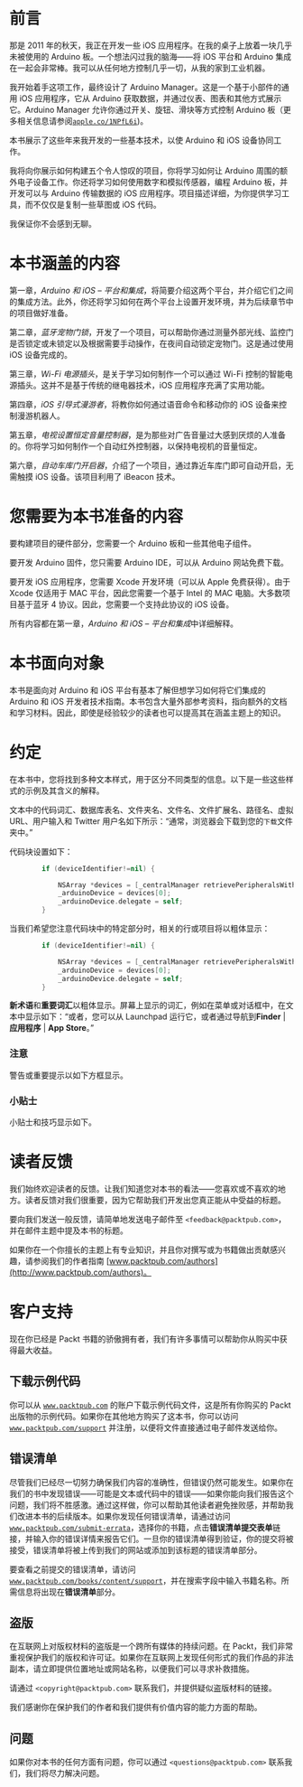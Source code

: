 # 前言

那是 2011 年的秋天，我正在开发一些 iOS 应用程序。在我的桌子上放着一块几乎未被使用的 Arduino 板。一个想法闪过我的脑海——将 iOS 平台和 Arduino 集成在一起会非常棒。我可以从任何地方控制几乎一切，从我的家到工业机器。

我开始着手这项工作，最终设计了 Arduino Manager。这是一个基于小部件的通用 iOS 应用程序，它从 Arduino 获取数据，并通过仪表、图表和其他方式展示它。Arduino Manager 允许你通过开关、旋钮、滑块等方式控制 Arduino 板（更多相关信息请参阅[`apple.co/1NPfL6i`](http://apple.co/1NPfL6i))。

本书展示了这些年来我开发的一些基本技术，以使 Arduino 和 iOS 设备协同工作。

我将向你展示如何构建五个令人惊叹的项目，你将学习如何让 Arduino 周围的额外电子设备工作。你还将学习如何使用数字和模拟传感器，编程 Arduino 板，并开发可以与 Arduino 传输数据的 iOS 应用程序。项目描述详细，为你提供学习工具，而不仅仅是复制一些草图或 iOS 代码。

我保证你不会感到无聊。

# 本书涵盖的内容

第一章，*Arduino 和 iOS – 平台和集成*，将简要介绍这两个平台，并介绍它们之间的集成方法。此外，你还将学习如何在两个平台上设置开发环境，并为后续章节中的项目做好准备。

第二章，*蓝牙宠物门锁*，开发了一个项目，可以帮助你通过测量外部光线、监控门是否锁定或未锁定以及根据需要手动操作，在夜间自动锁定宠物门。这是通过使用 iOS 设备完成的。

第三章，*Wi-Fi 电源插头*，是关于学习如何制作一个可以通过 Wi-Fi 控制的智能电源插头。这并不是基于传统的继电器技术，iOS 应用程序充满了实用功能。

第四章，*iOS 引导式漫游者*，将教你如何通过语音命令和移动你的 iOS 设备来控制漫游机器人。

第五章，*电视设置恒定音量控制器*，是为那些对广告音量过大感到厌烦的人准备的。你将学习如何制作一个自动红外控制器，以保持电视机的音量恒定。

第六章，*自动车库门开启器*，介绍了一个项目，通过靠近车库门即可自动开启，无需触摸 iOS 设备。该项目利用了 iBeacon 技术。

# 您需要为本书准备的内容

要构建项目的硬件部分，您需要一个 Arduino 板和一些其他电子组件。

要开发 Arduino 固件，您只需要 Arduino IDE，可以从 Arduino 网站免费下载。

要开发 iOS 应用程序，您需要 Xcode 开发环境（可以从 Apple 免费获得）。由于 Xcode 仅适用于 MAC 平台，因此您需要一个基于 Intel 的 MAC 电脑。大多数项目基于蓝牙 4 协议。因此，您需要一个支持此协议的 iOS 设备。

所有内容都在第一章，*Arduino 和 iOS – 平台和集成*中详细解释。

# 本书面向对象

本书是面向对 Arduino 和 iOS 平台有基本了解但想学习如何将它们集成的 Arduino 和 iOS 开发者技术指南。本书包含大量外部参考资料，指向额外的文档和学习材料。因此，即使是经验较少的读者也可以提高其在涵盖主题上的知识。

# 约定

在本书中，您将找到多种文本样式，用于区分不同类型的信息。以下是一些这些样式的示例及其含义的解释。

文本中的代码词汇、数据库表名、文件夹名、文件名、文件扩展名、路径名、虚拟 URL、用户输入和 Twitter 用户名如下所示：“通常，浏览器会下载到您的`下载`文件夹中。”

代码块设置如下：

```swift
        if (deviceIdentifier!=nil) {

            NSArray *devices = [_centralManager retrievePeripheralsWithIdentifiers:@[[CBUUID UUIDWithString:deviceIdentifier]]];
            _arduinoDevice = devices[0];
            _arduinoDevice.delegate = self;
        }
```

当我们希望您注意代码块中的特定部分时，相关的行或项目将以粗体显示：

```swift
        if (deviceIdentifier!=nil) {

            NSArray *devices = [_centralManager retrievePeripheralsWithIdentifiers:@[[CBUUID UUIDWithString:deviceIdentifier]]];
            _arduinoDevice = devices[0];
            _arduinoDevice.delegate = self;
        }
```

**新术语**和**重要词汇**以粗体显示。屏幕上显示的词汇，例如在菜单或对话框中，在文本中显示如下：“或者，您可以从 Launchpad 运行它，或者通过导航到**Finder** | **应用程序** | **App Store**。”

### 注意

警告或重要提示以如下方框显示。

### 小贴士

小贴士和技巧显示如下。

# 读者反馈

我们始终欢迎读者的反馈。让我们知道您对本书的看法——您喜欢或不喜欢的地方。读者反馈对我们很重要，因为它帮助我们开发出您真正能从中受益的标题。

要向我们发送一般反馈，请简单地发送电子邮件至 `<feedback@packtpub.com>`，并在邮件主题中提及本书的标题。

如果你在一个你擅长的主题上有专业知识，并且你对撰写或为书籍做出贡献感兴趣，请参阅我们的作者指南 [www.packtpub.com/authors](http://www.packtpub.com/authors)。

# 客户支持

现在你已经是 Packt 书籍的骄傲拥有者，我们有许多事情可以帮助你从购买中获得最大收益。

## 下载示例代码

你可以从 [`www.packtpub.com`](http://www.packtpub.com) 的账户下载示例代码文件，这是所有你购买的 Packt 出版物的示例代码。如果你在其他地方购买了这本书，你可以访问 [`www.packtpub.com/support`](http://www.packtpub.com/support) 并注册，以便将文件直接通过电子邮件发送给你。

## 错误清单

尽管我们已经尽一切努力确保我们内容的准确性，但错误仍然可能发生。如果你在我们的书中发现错误——可能是文本或代码中的错误——如果你能向我们报告这个问题，我们将不胜感激。通过这样做，你可以帮助其他读者避免挫败感，并帮助我们改进本书的后续版本。如果你发现任何错误清单，请通过访问 [`www.packtpub.com/submit-errata`](http://www.packtpub.com/submit-errata)，选择你的书籍，点击**错误清单****提交****表单**链接，并输入你的错误详情来报告它们。一旦你的错误清单得到验证，你的提交将被接受，错误清单将被上传到我们的网站或添加到该标题的错误清单部分。

要查看之前提交的错误清单，请访问 [`www.packtpub.com/books/content/support`](https://www.packtpub.com/books/content/support)，并在搜索字段中输入书籍名称。所需信息将出现在**错误清单**部分。

## 盗版

在互联网上对版权材料的盗版是一个跨所有媒体的持续问题。在 Packt，我们非常重视保护我们的版权和许可证。如果你在互联网上发现任何形式的我们作品的非法副本，请立即提供位置地址或网站名称，以便我们可以寻求补救措施。

请通过 `<copyright@packtpub.com>` 联系我们，并提供疑似盗版材料的链接。

我们感谢你在保护我们的作者和我们提供有价值内容的能力方面的帮助。

## 问题

如果你对本书的任何方面有问题，你可以通过 `<questions@packtpub.com>` 联系我们，我们将尽力解决问题。
